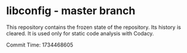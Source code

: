 # libconfig - master branch

This repository contains the frozen state of the repository.
Its history is cleared. It is used only for static code
analysis with Codacy.

Commit Time: 1734468605
